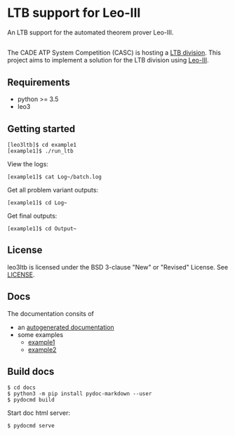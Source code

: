 # LTB support for Leo-III
An LTB support for the automated theorem prover Leo-III.

## 
The CADE ATP System Competition (CASC) is hosting a [LTB division](http://tptp.org/CASC/27/Design.html#Divisions). This project
aims to implement a solution for the LTB division using [Leo-III](http://page.mi.fu-berlin.de/lex/leo3/).

## Requirements
* python >= 3.5
* leo3

## Getting started
```
[leo3ltb]$ cd example1
[example1]$ ./run_ltb
```

View the logs:
```
[example1]$ cat Log~/batch.log
```

Get all problem variant outputs:
```
[example1]$ cd Log~
```

Get final outputs:
```
[example1]$ cd Output~
```

## License
leo3ltb is licensed under the BSD 3-clause "New" or "Revised" License. See [LICENSE](LICENSE).

## Docs
The documentation consits of 
* an [autogenerated documentation](/docs/index.md)
* some examples
    - [example1](/example1)
    - [example2](/example2)

## Build docs
```
$ cd docs
$ python3 -m pip install pydoc-markdown --user
$ pydocmd build
```

Start doc html server:
```
$ pydocmd serve
```
